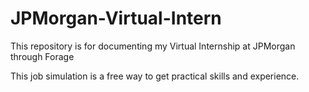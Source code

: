 # JPMorgan-Virtual-Intern
This repository is for documenting my Virtual Internship at JPMorgan through Forage

This job simulation is a free way to get practical skills and experience.

